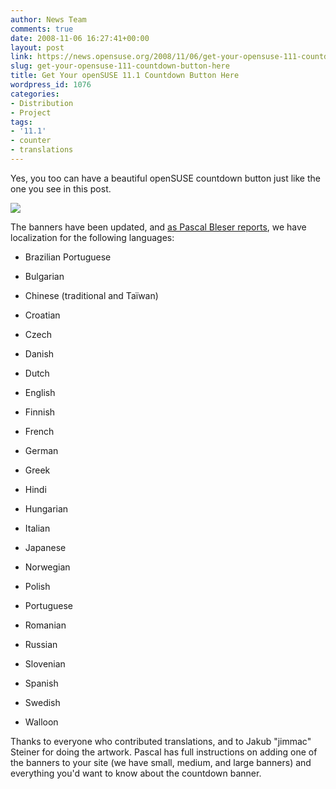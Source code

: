 ```yaml
---
author: News Team
comments: true
date: 2008-11-06 16:27:41+00:00
layout: post
link: https://news.opensuse.org/2008/11/06/get-your-opensuse-111-countdown-button-here/
slug: get-your-opensuse-111-countdown-button-here
title: Get Your openSUSE 11.1 Countdown Button Here
wordpress_id: 1076
categories:
- Distribution
- Project
tags:
- '11.1'
- counter
- translations
---
```


Yes, you too can have a beautiful openSUSE countdown button just like the one you see in this post.

[![](//counter.opensuse.org/11.1/medium)](//en.opensuse.org/OpenSUSE_11.1)

The banners have been updated, and [as Pascal Bleser reports](//dev-loki.blogspot.com/2008/11/opensuse-111-countdown.html), we have localization for the following languages:



	
  * Brazilian Portuguese

	
  * Bulgarian

	
  * Chinese (traditional and Taïwan)

	
  * Croatian

	
  * Czech

	
  * Danish

	
  * Dutch

	
  * English

	
  * Finnish

	
  * French

	
  * German

	
  * Greek

	
  * Hindi

	
  * Hungarian

	
  * Italian

	
  * Japanese

	
  * Norwegian

	
  * Polish

	
  * Portuguese

	
  * Romanian

	
  * Russian

	
  * Slovenian

	
  * Spanish

	
  * Swedish

	
  * Walloon


Thanks to everyone who contributed translations, and to Jakub "jimmac" Steiner for doing the artwork. Pascal has full instructions on adding one of the banners to your site (we have small, medium, and large banners) and everything you'd want to know about the countdown banner.
